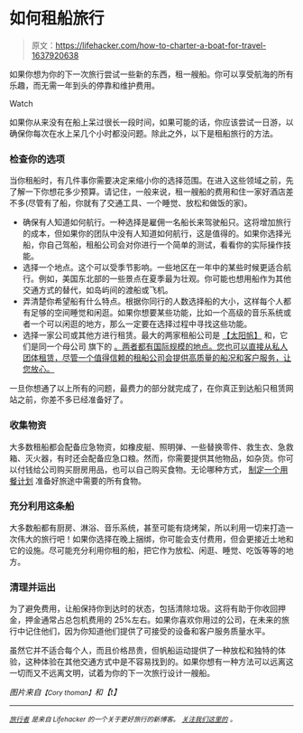 # 如何租船旅行

> 原文：<https://lifehacker.com/how-to-charter-a-boat-for-travel-1637920638>

如果你想为你的下一次旅行尝试一些新的东西，租一艘船。你可以享受航海的所有乐趣，而无需一年到头的停靠和维护费用。

Watch

如果你从来没有在船上呆过很长一段时间，如果可能的话，你应该尝试一日游，以确保你每次在水上呆几个小时都没问题。除此之外，以下是租船旅行的方法。

### **检查你的选项**

当你租船时，有几件事你需要决定来缩小你的选择范围。在进入这些领域之前，先了解一下你想花多少预算。请记住，一般来说，租一艘船的费用和住一家好酒店差不多(尽管有了船，你就有了交通工具、一个睡觉、放松和做饭的家)。

*   确保有人知道如何航行。一种选择是雇佣一名船长来驾驶船只。这将增加旅行的成本，但如果你的团队中没有人知道如何航行，这是值得的。如果你选择光船，你自己驾船，租船公司会对你进行一个简单的测试，看看你的实际操作技能。
*   选择一个地点。这个可以受季节影响。一些地区在一年中的某些时候更适合航行。例如，美国东北部的一些景点在夏季最为壮观。你可能也想用船作为其他交通方式的替代，如岛屿间的渡船或飞机。
*   弄清楚你希望船有什么特点。根据你同行的人数选择船的大小，这样每个人都有足够的空间睡觉和闲逛。如果你想要某些功能，比如一个高级的音乐系统或者一个可以闲逛的地方，那么一定要在选择过程中寻找这些功能。
*   选择一家公司或其他方进行租赁。最大的两家租船公司是 [【太阳帆】](http://www.sunsail.com/) 和，它们是同一个母公司 旗下的 [。两者都有国际规模的地点。您也可以直接从私人团体租赁，尽管一个值得信赖的租船公司会提供高质量的船况和客户服务，让您放心。](http://www.sail-world.com/USA/index.cfm?SEID=0&Nid=20496&SRCID=0&ntid=0&tickeruid=0&tickerCID=0)

一旦你想通了以上所有的问题，最费力的部分就完成了，在你真正到达船只租赁网站之前，你差不多已经准备好了。

### **收集物资**

大多数租船都会配备应急物资，如橡皮艇、照明弹、一些替换零件、救生衣、急救箱、灭火器，有时还会配备应急口粮。然而，你需要提供其他物品，如杂货。你可以付钱给公司购买厨房用品，也可以自己购买食物。无论哪种方式， [制定一个用餐计划](http://lifehacker.com/how-to-plan-your-weekly-meals-stress-free-30791921) 准备好旅途中需要的所有食物。

### 充分利用这条船

大多数船都有厨房、淋浴、音乐系统，甚至可能有烧烤架，所以利用一切来打造一次伟大的旅行吧！如果你选择在晚上捆绑，你可能会支付费用，但会更接近土地和它的设施。尽可能充分利用你租的船，把它作为放松、闲逛、睡觉、吃饭等等的地方。

### 清理并运出

为了避免费用，让船保持你到达时的状态，包括清除垃圾。这将有助于你收回押金，押金通常占总包机费用的 25%左右。如果你喜欢你用过的公司，在未来的旅行中记住他们，因为你知道他们提供了可接受的设备和客户服务质量水平。

虽然它并不适合每个人，而且价格昂贵，但帆船运动提供了一种放松和独特的体验，这种体验在其他交通方式中是不容易找到的。如果你想有一种方法可以远离这一切而又不远离文明，试着为你的下一次旅行设计一艘船。

*图片来自*<small>*【Cory thoman】*</small>*和【t】*

* * *

[<small>*旅行者*</small>](http://wayfarer.lifehacker.com/) <small>*是来自 Lifehacker 的一个关于更好旅行的新博客。*</small> [<small>*关注我们这里的*</small>](https://twitter.com/WayfarerLH) <small>*。*</small>
